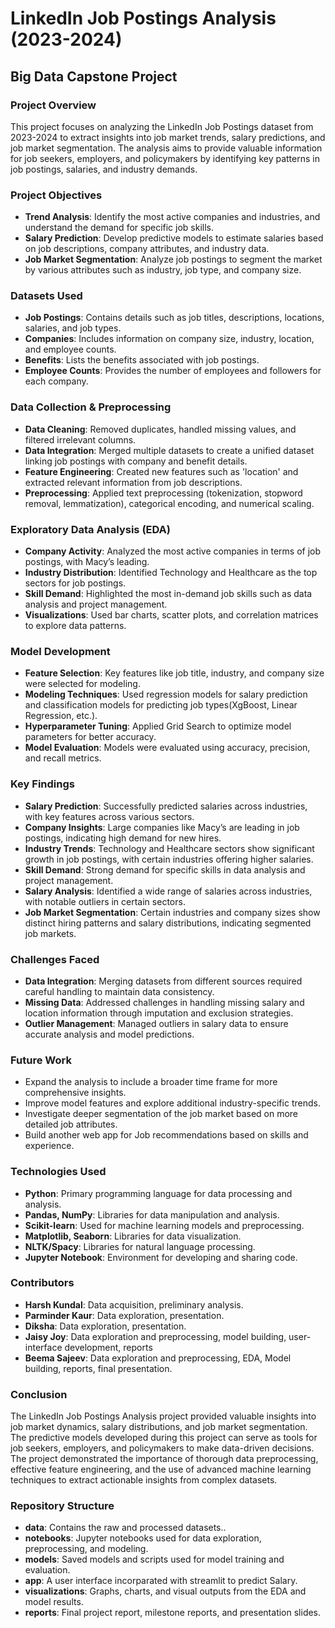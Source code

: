 # **LinkedIn Job Postings Analysis (2023-2024)**
## **Big Data Capstone Project**

### **Project Overview**
This project focuses on analyzing the LinkedIn Job Postings dataset from 2023-2024 to extract insights into job market trends, salary predictions, and job market segmentation. The analysis aims to provide valuable information for job seekers, employers, and policymakers by identifying key patterns in job postings, salaries, and industry demands.

### **Project Objectives**
- **Trend Analysis**: Identify the most active companies and industries, and understand the demand for specific job skills.
- **Salary Prediction**: Develop predictive models to estimate salaries based on job descriptions, company attributes, and industry data.
- **Job Market Segmentation**: Analyze job postings to segment the market by various attributes such as industry, job type, and company size.

### **Datasets Used**
- **Job Postings**: Contains details such as job titles, descriptions, locations, salaries, and job types.
- **Companies**: Includes information on company size, industry, location, and employee counts.
- **Benefits**: Lists the benefits associated with job postings.
- **Employee Counts**: Provides the number of employees and followers for each company.

### **Data Collection & Preprocessing**
- **Data Cleaning**: Removed duplicates, handled missing values, and filtered irrelevant columns.
- **Data Integration**: Merged multiple datasets to create a unified dataset linking job postings with company and benefit details.
- **Feature Engineering**: Created new features such as 'location' and extracted relevant information from job descriptions.
- **Preprocessing**: Applied text preprocessing (tokenization, stopword removal, lemmatization), categorical encoding, and numerical scaling.

### **Exploratory Data Analysis (EDA)**
- **Company Activity**: Analyzed the most active companies in terms of job postings, with Macy’s leading.
- **Industry Distribution**: Identified Technology and Healthcare as the top sectors for job postings.
- **Skill Demand**: Highlighted the most in-demand job skills such as data analysis and project management.
- **Visualizations**: Used bar charts, scatter plots, and correlation matrices to explore data patterns.

### **Model Development**
- **Feature Selection**: Key features like job title, industry, and company size were selected for modeling.
- **Modeling Techniques**: Used regression models for salary prediction and classification models for predicting job types(XgBoost, Linear Regression, etc.).
- **Hyperparameter Tuning**: Applied Grid Search to optimize model parameters for better accuracy.
- **Model Evaluation**: Models were evaluated using accuracy, precision, and recall metrics.

### **Key Findings**
- **Salary Prediction**: Successfully predicted salaries across industries, with key features across various sectors.
- **Company Insights**: Large companies like Macy’s are leading in job postings, indicating high demand for new hires.
- **Industry Trends**: Technology and Healthcare sectors show significant growth in job postings, with certain industries offering higher salaries.
- **Skill Demand**: Strong demand for specific skills in data analysis and project management.
- **Salary Analysis**: Identified a wide range of salaries across industries, with notable outliers in certain sectors.
- **Job Market Segmentation**: Certain industries and company sizes show distinct hiring patterns and salary distributions, indicating segmented job markets.

### **Challenges Faced**
- **Data Integration**: Merging datasets from different sources required careful handling to maintain data consistency.
- **Missing Data**: Addressed challenges in handling missing salary and location information through imputation and exclusion strategies.
- **Outlier Management**: Managed outliers in salary data to ensure accurate analysis and model predictions.

### **Future Work**
- Expand the analysis to include a broader time frame for more comprehensive insights.
- Improve model features and explore additional industry-specific trends.
- Investigate deeper segmentation of the job market based on more detailed job attributes.
- Build another web app for Job recommendations based on skills and experience.

### **Technologies Used**
- **Python**: Primary programming language for data processing and analysis.
- **Pandas, NumPy**: Libraries for data manipulation and analysis.
- **Scikit-learn**: Used for machine learning models and preprocessing.
- **Matplotlib, Seaborn**: Libraries for data visualization.
- **NLTK/Spacy**: Libraries for natural language processing.
- **Jupyter Notebook**: Environment for developing and sharing code.

### **Contributors**
- **Harsh Kundal**: Data acquisition, preliminary analysis.
- **Parminder Kaur**: Data exploration, presentation.
- **Diksha**: Data exploration, presentation.
- **Jaisy Joy**: Data exploration and preprocessing, model building, user-interface development, reports
- **Beema Sajeev**: Data exploration and preprocessing, EDA, Model building, reports, final presentation.

### **Conclusion**
The LinkedIn Job Postings Analysis project provided valuable insights into job market dynamics, salary distributions, and job market segmentation. The predictive models developed during this project can serve as tools for job seekers, employers, and policymakers to make data-driven decisions. The project demonstrated the importance of thorough data preprocessing, effective feature engineering, and the use of advanced machine learning techniques to extract actionable insights from complex datasets.

### **Repository Structure**
- **data**: Contains the raw and processed datasets..
- **notebooks**: Jupyter notebooks used for data exploration, preprocessing, and modeling.
- **models**: Saved models and scripts used for model training and evaluation.
- **app**: A user interface incorparated with streamlit to predict Salary.
- **visualizations**: Graphs, charts, and visual outputs from the EDA and model results.
- **reports**: Final project report, milestone reports, and presentation slides.


